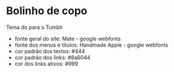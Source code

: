 # Bolinho de copo
Tema do para o Tumblr

* fonte geral do site: Mate - google webfonts 
* fonte dos menus e títulos: Handmade Apple - google webfonts
* cor padrão dos textos: #444
* cor padrão dos links: #8a6044
* cor dos links ativos: #999
